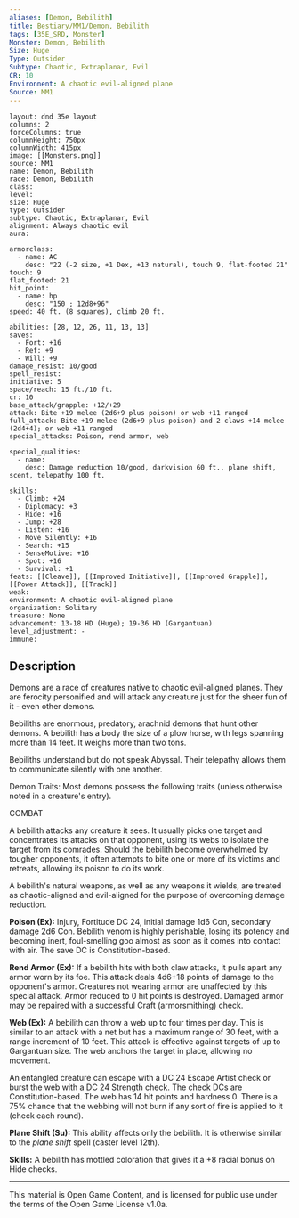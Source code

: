 ```yaml
---
aliases: [Demon, Bebilith]
title: Bestiary/MM1/Demon, Bebilith
tags: [35E_SRD, Monster]
Monster: Demon, Bebilith
Size: Huge
Type: Outsider
Subtype: Chaotic, Extraplanar, Evil
CR: 10
Environnent: A chaotic evil-aligned plane
Source: MM1
---
```


```statblock
layout: dnd 35e layout
columns: 2
forceColumns: true
columnHeight: 750px
columnWidth: 415px
image: [[Monsters.png]]
source: MM1
name: Demon, Bebilith
race: Demon, Bebilith
class: 
level: 
size: Huge
type: Outsider
subtype: Chaotic, Extraplanar, Evil
alignment: Always chaotic evil
aura: 

armorclass:
  - name: AC
    desc: "22 (-2 size, +1 Dex, +13 natural), touch 9, flat-footed 21"
touch: 9
flat_footed: 21
hit_point:
  - name: hp
    desc: "150 ; 12d8+96"
speed: 40 ft. (8 squares), climb 20 ft.

abilities: [28, 12, 26, 11, 13, 13]
saves:
  - Fort: +16
  - Ref: +9
  - Will: +9
damage_resist: 10/good
spell_resist: 
initiative: 5
space/reach: 15 ft./10 ft.
cr: 10
base_attack/grapple: +12/+29
attack: Bite +19 melee (2d6+9 plus poison) or web +11 ranged
full_attack: Bite +19 melee (2d6+9 plus poison) and 2 claws +14 melee (2d4+4); or web +11 ranged
special_attacks: Poison, rend armor, web

special_qualities:
  - name: 
    desc: Damage reduction 10/good, darkvision 60 ft., plane shift, scent, telepathy 100 ft.

skills:
  - Climb: +24
  - Diplomacy: +3
  - Hide: +16
  - Jump: +28
  - Listen: +16
  - Move Silently: +16
  - Search: +15
  - SenseMotive: +16
  - Spot: +16
  - Survival: +1
feats: [[Cleave]], [[Improved Initiative]], [[Improved Grapple]], [[Power Attack]], [[Track]]
weak: 
environment: A chaotic evil-aligned plane
organization: Solitary
treasure: None
advancement: 13-18 HD (Huge); 19-36 HD (Gargantuan)
level_adjustment: -
immune: 
```

## Description

<p>Demons are a race of creatures native to chaotic evil-aligned planes. They are ferocity personified and will attack any creature just for the sheer fun of it - even other demons.</p>
<p>Bebiliths are enormous, predatory, arachnid demons that hunt other demons. A bebilith has a body the size of a plow horse, with legs spanning more than 14 feet. It weighs more than two tons.</p>
<p>Bebiliths understand but do not speak Abyssal. Their telepathy allows them to communicate silently with one another.</p>
<p>Demon Traits: Most demons possess the following traits (unless otherwise noted in a creature's entry).</p>
<p>COMBAT</p>
<p>A bebilith attacks any creature it sees. It usually picks one target and concentrates its attacks on that opponent, using its webs to isolate the target from its comrades. Should the bebilith become overwhelmed by tougher opponents, it often attempts to bite one or more of its victims and retreats, allowing its poison to do its work.</p>
<p>A bebilith's natural weapons, as well as any weapons it wields, are treated as chaotic-aligned and evil-aligned for the purpose of overcoming damage reduction.</p>
<p>
            <b>Poison (Ex):</b> Injury, Fortitude DC 24, initial damage 1d6 Con, secondary damage 2d6 Con. Bebilith venom is highly perishable, losing its potency and becoming inert, foul-smelling goo almost as soon as it comes into contact with air. The save DC is Constitution-based.</p>
<p>
            <b>Rend Armor (Ex):</b> If a bebilith hits with both claw attacks, it pulls apart any armor worn by its foe. This attack deals 4d6+18 points of damage to the opponent's armor. Creatures not wearing armor are unaffected by this special attack. Armor reduced to 0 hit points is destroyed. Damaged armor may be repaired with a successful Craft (armorsmithing) check.</p>
<p>
            <b>Web (Ex):</b> A bebilith can throw a web up to four times per day. This is similar to an attack with a net but has a maximum range of 30 feet, with a range increment of 10 feet. This attack is effective against targets of up to Gargantuan size. The web anchors the target in place, allowing no movement.</p>
<p>An entangled creature can escape with a DC 24 Escape Artist check or burst the web with a DC 24 Strength check. The check DCs are Constitution-based. The web has 14 hit points and hardness 0. There is a 75% chance that the webbing will not burn if any sort of fire is applied to it (check each round).</p>
<p>
            <b>Plane Shift (Su):</b> This ability affects only the bebilith. It is otherwise similar to the <i>plane shift</i> spell (caster level 12th).</p>
<p>
            <b>Skills:</b> A bebilith has mottled coloration that gives it a +8 racial bonus on Hide checks.</p>

---

This material is Open Game Content, and is licensed for public use under
the terms of the Open Game License v1.0a.
